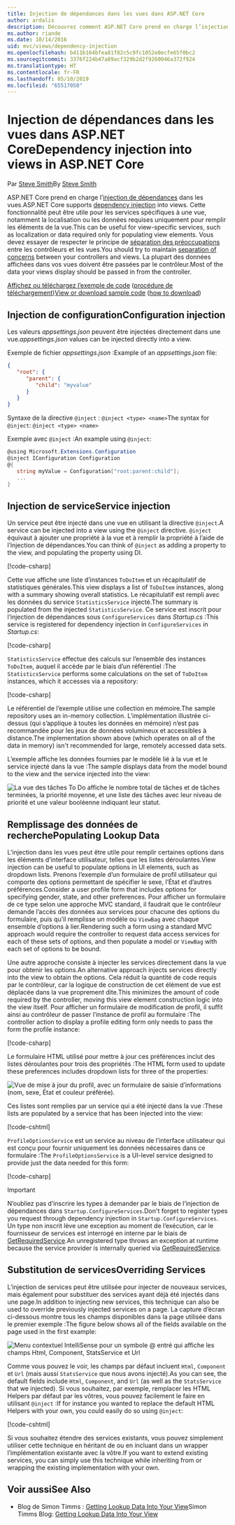 ```yaml
---
title: Injection de dépendances dans les vues dans ASP.NET Core
author: ardalis
description: Découvrez comment ASP.NET Core prend en charge l’injection de dépendances dans les vues MVC.
ms.author: riande
ms.date: 10/14/2016
uid: mvc/views/dependency-injection
ms.openlocfilehash: b411b164bfea81f82c5c9fc1052e0ecfe65f0bc2
ms.sourcegitcommit: 3376f224b47a89acf329b2d2f9260046a372f924
ms.translationtype: HT
ms.contentlocale: fr-FR
ms.lasthandoff: 05/10/2019
ms.locfileid: "65517050"
---
```

# <a name="dependency-injection-into-views-in-aspnet-core"></a><span data-ttu-id="b4732-103">Injection de dépendances dans les vues dans ASP.NET Core</span><span class="sxs-lookup"><span data-stu-id="b4732-103">Dependency injection into views in ASP.NET Core</span></span>

<span data-ttu-id="b4732-104">Par [Steve Smith](https://ardalis.com/)</span><span class="sxs-lookup"><span data-stu-id="b4732-104">By [Steve Smith](https://ardalis.com/)</span></span>

<span data-ttu-id="b4732-105">ASP.NET Core prend en charge l’[injection de dépendances](xref:fundamentals/dependency-injection) dans les vues.</span><span class="sxs-lookup"><span data-stu-id="b4732-105">ASP.NET Core supports [dependency injection](xref:fundamentals/dependency-injection) into views.</span></span> <span data-ttu-id="b4732-106">Cette fonctionnalité peut être utile pour les services spécifiques à une vue, notamment la localisation ou les données requises uniquement pour remplir les éléments de la vue.</span><span class="sxs-lookup"><span data-stu-id="b4732-106">This can be useful for view-specific services, such as localization or data required only for populating view elements.</span></span> <span data-ttu-id="b4732-107">Vous devez essayer de respecter le principe de [séparation des préoccupations](/dotnet/standard/modern-web-apps-azure-architecture/architectural-principles#separation-of-concerns) entre les contrôleurs et les vues.</span><span class="sxs-lookup"><span data-stu-id="b4732-107">You should try to maintain [separation of concerns](/dotnet/standard/modern-web-apps-azure-architecture/architectural-principles#separation-of-concerns) between your controllers and views.</span></span> <span data-ttu-id="b4732-108">La plupart des données affichées dans vos vues doivent être passées par le contrôleur.</span><span class="sxs-lookup"><span data-stu-id="b4732-108">Most of the data your views display should be passed in from the controller.</span></span>

<span data-ttu-id="b4732-109">[Affichez ou téléchargez l’exemple de code](https://github.com/aspnet/AspNetCore.Docs/tree/master/aspnetcore/mvc/views/dependency-injection/sample) ([procédure de téléchargement](xref:index#how-to-download-a-sample))</span><span class="sxs-lookup"><span data-stu-id="b4732-109">[View or download sample code](https://github.com/aspnet/AspNetCore.Docs/tree/master/aspnetcore/mvc/views/dependency-injection/sample) ([how to download](xref:index#how-to-download-a-sample))</span></span>

## <a name="configuration-injection"></a><span data-ttu-id="b4732-110">Injection de configuration</span><span class="sxs-lookup"><span data-stu-id="b4732-110">Configuration injection</span></span>

<span data-ttu-id="b4732-111">Les valeurs *appsettings.json* peuvent être injectées directement dans une vue.</span><span class="sxs-lookup"><span data-stu-id="b4732-111">*appsettings.json* values can be injected directly into a view.</span></span>

<span data-ttu-id="b4732-112">Exemple de fichier *appsettings.json* :</span><span class="sxs-lookup"><span data-stu-id="b4732-112">Example of an *appsettings.json* file:</span></span>

```json
{
   "root": {
      "parent": {
         "child": "myvalue"
      }
   }
}
```

<span data-ttu-id="b4732-113">Syntaxe de la directive `@inject` : `@inject <type> <name>`</span><span class="sxs-lookup"><span data-stu-id="b4732-113">The syntax for `@inject`: `@inject <type> <name>`</span></span>

<span data-ttu-id="b4732-114">Exemple avec `@inject` :</span><span class="sxs-lookup"><span data-stu-id="b4732-114">An example using `@inject`:</span></span>

```csharp
@using Microsoft.Extensions.Configuration
@inject IConfiguration Configuration
@{
   string myValue = Configuration["root:parent:child"];
   ...
}
```

## <a name="service-injection"></a><span data-ttu-id="b4732-115">Injection de service</span><span class="sxs-lookup"><span data-stu-id="b4732-115">Service injection</span></span>

<span data-ttu-id="b4732-116">Un service peut être injecté dans une vue en utilisant la directive `@inject`.</span><span class="sxs-lookup"><span data-stu-id="b4732-116">A service can be injected into a view using the `@inject` directive.</span></span> <span data-ttu-id="b4732-117">`@inject` équivaut à ajouter une propriété à la vue et à remplir la propriété à l’aide de l’injection de dépendances.</span><span class="sxs-lookup"><span data-stu-id="b4732-117">You can think of `@inject` as adding a property to the view, and populating the property using DI.</span></span>

[!code-csharp[](../../mvc/views/dependency-injection/sample/src/ViewInjectSample/Views/ToDo/Index.cshtml?highlight=4,5,15,16,17)]

<span data-ttu-id="b4732-118">Cette vue affiche une liste d’instances `ToDoItem` et un récapitulatif de statistiques générales.</span><span class="sxs-lookup"><span data-stu-id="b4732-118">This view displays a list of `ToDoItem` instances, along with a summary showing overall statistics.</span></span> <span data-ttu-id="b4732-119">Le récapitulatif est rempli avec les données du service `StatisticsService` injecté.</span><span class="sxs-lookup"><span data-stu-id="b4732-119">The summary is populated from the injected `StatisticsService`.</span></span> <span data-ttu-id="b4732-120">Ce service est inscrit pour l’injection de dépendances sous `ConfigureServices` dans *Startup.cs* :</span><span class="sxs-lookup"><span data-stu-id="b4732-120">This service is registered for dependency injection in `ConfigureServices` in *Startup.cs*:</span></span>

[!code-csharp[](../../mvc/views/dependency-injection/sample/src/ViewInjectSample/Startup.cs?highlight=6,7&range=15-22)]

<span data-ttu-id="b4732-121">`StatisticsService` effectue des calculs sur l’ensemble des instances `ToDoItem`, auquel il accède par le biais d’un référentiel :</span><span class="sxs-lookup"><span data-stu-id="b4732-121">The `StatisticsService` performs some calculations on the set of `ToDoItem` instances, which it accesses via a repository:</span></span>

[!code-csharp[](../../mvc/views/dependency-injection/sample/src/ViewInjectSample/Model/Services/StatisticsService.cs?highlight=15,20,25)]

<span data-ttu-id="b4732-122">Le référentiel de l’exemple utilise une collection en mémoire.</span><span class="sxs-lookup"><span data-stu-id="b4732-122">The sample repository uses an in-memory collection.</span></span> <span data-ttu-id="b4732-123">L’implémentation illustrée ci-dessus (qui s’applique à toutes les données en mémoire) n’est pas recommandée pour les jeux de données volumineux et accessibles à distance.</span><span class="sxs-lookup"><span data-stu-id="b4732-123">The implementation shown above (which operates on all of the data in memory) isn't recommended for large, remotely accessed data sets.</span></span>

<span data-ttu-id="b4732-124">L’exemple affiche les données fournies par le modèle lié à la vue et le service injecté dans la vue :</span><span class="sxs-lookup"><span data-stu-id="b4732-124">The sample displays data from the model bound to the view and the service injected into the view:</span></span>

![La vue des tâches To Do affiche le nombre total de tâches et de tâches terminées, la priorité moyenne, et une liste des tâches avec leur niveau de priorité et une valeur booléenne indiquant leur statut.](dependency-injection/_static/screenshot.png)

## <a name="populating-lookup-data"></a><span data-ttu-id="b4732-126">Remplissage des données de recherche</span><span class="sxs-lookup"><span data-stu-id="b4732-126">Populating Lookup Data</span></span>

<span data-ttu-id="b4732-127">L’injection dans les vues peut être utile pour remplir certaines options dans les éléments d’interface utilisateur, telles que les listes déroulantes.</span><span class="sxs-lookup"><span data-stu-id="b4732-127">View injection can be useful to populate options in UI elements, such as dropdown lists.</span></span> <span data-ttu-id="b4732-128">Prenons l’exemple d’un formulaire de profil utilisateur qui comporte des options permettant de spécifier le sexe, l’État et d’autres préférences.</span><span class="sxs-lookup"><span data-stu-id="b4732-128">Consider a user profile form that includes options for specifying gender, state, and other preferences.</span></span> <span data-ttu-id="b4732-129">Pour afficher un formulaire de ce type selon une approche MVC standard, il faudrait que le contrôleur demande l’accès des données aux services pour chacune des options du formulaire, puis qu’il remplisse un modèle ou `ViewBag` avec chaque ensemble d’options à lier.</span><span class="sxs-lookup"><span data-stu-id="b4732-129">Rendering such a form using a standard MVC approach would require the controller to request data access services for each of these sets of options, and then populate a model or `ViewBag` with each set of options to be bound.</span></span>

<span data-ttu-id="b4732-130">Une autre approche consiste à injecter les services directement dans la vue pour obtenir les options.</span><span class="sxs-lookup"><span data-stu-id="b4732-130">An alternative approach injects services directly into the view to obtain the options.</span></span> <span data-ttu-id="b4732-131">Cela réduit la quantité de code requis par le contrôleur, car la logique de construction de cet élément de vue est déplacée dans la vue proprement dite.</span><span class="sxs-lookup"><span data-stu-id="b4732-131">This minimizes the amount of code required by the controller, moving this view element construction logic into the view itself.</span></span> <span data-ttu-id="b4732-132">Pour afficher un formulaire de modification de profil, il suffit ainsi au contrôleur de passer l’instance de profil au formulaire :</span><span class="sxs-lookup"><span data-stu-id="b4732-132">The controller action to display a profile editing form only needs to pass the form the profile instance:</span></span>

[!code-csharp[](../../mvc/views/dependency-injection/sample/src/ViewInjectSample/Controllers/ProfileController.cs?highlight=9,19)]

<span data-ttu-id="b4732-133">Le formulaire HTML utilisé pour mettre à jour ces préférences inclut des listes déroulantes pour trois des propriétés :</span><span class="sxs-lookup"><span data-stu-id="b4732-133">The HTML form used to update these preferences includes dropdown lists for three of the properties:</span></span>

![Vue de mise à jour du profil, avec un formulaire de saisie d’informations (nom, sexe, État et couleur préférée).](dependency-injection/_static/updateprofile.png)

<span data-ttu-id="b4732-135">Ces listes sont remplies par un service qui a été injecté dans la vue :</span><span class="sxs-lookup"><span data-stu-id="b4732-135">These lists are populated by a service that has been injected into the view:</span></span>

[!code-cshtml[](../../mvc/views/dependency-injection/sample/src/ViewInjectSample/Views/Profile/Index.cshtml?highlight=4,16,17,21,22,26,27)]

<span data-ttu-id="b4732-136">`ProfileOptionsService` est un service au niveau de l’interface utilisateur qui est conçu pour fournir uniquement les données nécessaires dans ce formulaire :</span><span class="sxs-lookup"><span data-stu-id="b4732-136">The `ProfileOptionsService` is a UI-level service designed to provide just the data needed for this form:</span></span>

[!code-csharp[](../../mvc/views/dependency-injection/sample/src/ViewInjectSample/Model/Services/ProfileOptionsService.cs?highlight=7,13,24)]

> [!IMPORTANT]
> <span data-ttu-id="b4732-137">N’oubliez pas d’inscrire les types à demander par le biais de l’injection de dépendances dans `Startup.ConfigureServices`.</span><span class="sxs-lookup"><span data-stu-id="b4732-137">Don't forget to register types you request through dependency injection in `Startup.ConfigureServices`.</span></span> <span data-ttu-id="b4732-138">Un type non inscrit lève une exception au moment de l’exécution, car le fournisseur de services est interrogé en interne par le biais de [GetRequiredService](/dotnet/api/microsoft.extensions.dependencyinjection.serviceproviderserviceextensions.getrequiredservice).</span><span class="sxs-lookup"><span data-stu-id="b4732-138">An unregistered type throws an exception at runtime because the service provider is internally queried via [GetRequiredService](/dotnet/api/microsoft.extensions.dependencyinjection.serviceproviderserviceextensions.getrequiredservice).</span></span>

## <a name="overriding-services"></a><span data-ttu-id="b4732-139">Substitution de services</span><span class="sxs-lookup"><span data-stu-id="b4732-139">Overriding Services</span></span>

<span data-ttu-id="b4732-140">L’injection de services peut être utilisée pour injecter de nouveaux services, mais également pour substituer des services ayant déjà été injectés dans une page.</span><span class="sxs-lookup"><span data-stu-id="b4732-140">In addition to injecting new services, this technique can also be used to override previously injected services on a page.</span></span> <span data-ttu-id="b4732-141">La capture d’écran ci-dessous montre tous les champs disponibles dans la page utilisée dans le premier exemple :</span><span class="sxs-lookup"><span data-stu-id="b4732-141">The figure below shows all of the fields available on the page used in the first example:</span></span>

![Menu contextuel IntelliSense pour un symbole @ entré qui affiche les champs Html, Component, StatsService et Url](dependency-injection/_static/razor-fields.png)

<span data-ttu-id="b4732-143">Comme vous pouvez le voir, les champs par défaut incluent `Html`, `Component` et `Url` (mais aussi `StatsService` que nous avons injecté).</span><span class="sxs-lookup"><span data-stu-id="b4732-143">As you can see, the default fields include `Html`, `Component`, and `Url` (as well as the `StatsService` that we injected).</span></span> <span data-ttu-id="b4732-144">Si vous souhaitez, par exemple, remplacer les HTML Helpers par défaut par les vôtres, vous pouvez facilement le faire en utilisant `@inject` :</span><span class="sxs-lookup"><span data-stu-id="b4732-144">If for instance you wanted to replace the default HTML Helpers with your own, you could easily do so using `@inject`:</span></span>

[!code-cshtml[](../../mvc/views/dependency-injection/sample/src/ViewInjectSample/Views/Helper/Index.cshtml?highlight=3,11)]

<span data-ttu-id="b4732-145">Si vous souhaitez étendre des services existants, vous pouvez simplement utiliser cette technique en héritant de ou en incluant dans un wrapper l’implémentation existante avec la vôtre.</span><span class="sxs-lookup"><span data-stu-id="b4732-145">If you want to extend existing services, you can simply use this technique while inheriting from or wrapping the existing implementation with your own.</span></span>

## <a name="see-also"></a><span data-ttu-id="b4732-146">Voir aussi</span><span class="sxs-lookup"><span data-stu-id="b4732-146">See Also</span></span>

* <span data-ttu-id="b4732-147">Blog de Simon Timms : [Getting Lookup Data Into Your View](http://blog.simontimms.com/2015/06/09/getting-lookup-data-into-you-view/)</span><span class="sxs-lookup"><span data-stu-id="b4732-147">Simon Timms Blog: [Getting Lookup Data Into Your View](http://blog.simontimms.com/2015/06/09/getting-lookup-data-into-you-view/)</span></span>
